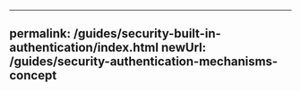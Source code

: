 ----
permalink: /guides/security-built-in-authentication/index.html
newUrl: /guides/security-authentication-mechanisms-concept
----
